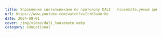 ```yaml
---
title: Управление светильниками по протоколу DALI | housemate.умный дом
url: https://www.youtube.com/watch?v=IttK3a4erNc
date: 2024-08-01
cover: /img/video/dali_housemate.webp
category: educational
---
```

